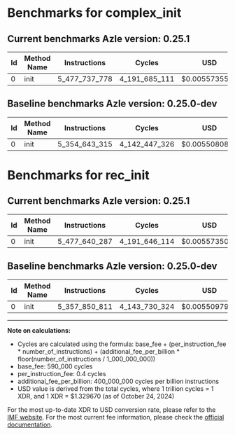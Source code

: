 # Benchmarks for complex_init

## Current benchmarks Azle version: 0.25.1

| Id  | Method Name | Instructions  | Cycles        | USD           | USD/Million Calls | Change                                |
| --- | ----------- | ------------- | ------------- | ------------- | ----------------- | ------------------------------------- |
| 0   | init        | 5_477_737_778 | 4_191_685_111 | $0.0055735579 | $5_573.55         | <font color="red">+123_094_463</font> |

## Baseline benchmarks Azle version: 0.25.0-dev

| Id  | Method Name | Instructions  | Cycles        | USD           | USD/Million Calls |
| --- | ----------- | ------------- | ------------- | ------------- | ----------------- |
| 0   | init        | 5_354_643_315 | 4_142_447_326 | $0.0055080879 | $5_508.08         |

# Benchmarks for rec_init

## Current benchmarks Azle version: 0.25.1

| Id  | Method Name | Instructions  | Cycles        | USD           | USD/Million Calls | Change                                |
| --- | ----------- | ------------- | ------------- | ------------- | ----------------- | ------------------------------------- |
| 0   | init        | 5_477_640_287 | 4_191_646_114 | $0.0055735061 | $5_573.50         | <font color="red">+119_789_476</font> |

## Baseline benchmarks Azle version: 0.25.0-dev

| Id  | Method Name | Instructions  | Cycles        | USD           | USD/Million Calls |
| --- | ----------- | ------------- | ------------- | ------------- | ----------------- |
| 0   | init        | 5_357_850_811 | 4_143_730_324 | $0.0055097939 | $5_509.79         |

---

**Note on calculations:**

- Cycles are calculated using the formula: base_fee + (per_instruction_fee \* number_of_instructions) + (additional_fee_per_billion \* floor(number_of_instructions / 1_000_000_000))
- base_fee: 590_000 cycles
- per_instruction_fee: 0.4 cycles
- additional_fee_per_billion: 400_000_000 cycles per billion instructions
- USD value is derived from the total cycles, where 1 trillion cycles = 1 XDR, and 1 XDR = $1.329670 (as of October 24, 2024)

For the most up-to-date XDR to USD conversion rate, please refer to the [IMF website](https://www.imf.org/external/np/fin/data/rms_sdrv.aspx).
For the most current fee information, please check the [official documentation](https://internetcomputer.org/docs/current/developer-docs/gas-cost#execution).
